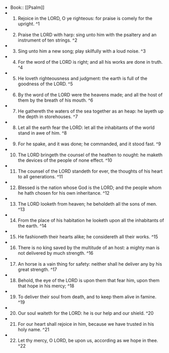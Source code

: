 - Book:: [[Psalm]]
- 1. Rejoice in the LORD, O ye righteous: for praise is comely for the upright. ^1
- 2. Praise the LORD with harp: sing unto him with the psaltery and an instrument of ten strings. ^2
- 3. Sing unto him a new song; play skilfully with a loud noise. ^3
- 4. For the word of the LORD is right; and all his works are done in truth. ^4
- 5. He loveth righteousness and judgment: the earth is full of the goodness of the LORD. ^5
- 6. By the word of the LORD were the heavens made; and all the host of them by the breath of his mouth. ^6
- 7. He gathereth the waters of the sea together as an heap: he layeth up the depth in storehouses. ^7
- 8. Let all the earth fear the LORD: let all the inhabitants of the world stand in awe of him. ^8
- 9. For he spake, and it was done; he commanded, and it stood fast. ^9
- 10. The LORD bringeth the counsel of the heathen to nought: he maketh the devices of the people of none effect. ^10
- 11. The counsel of the LORD standeth for ever, the thoughts of his heart to all generations. ^11
- 12. Blessed is the nation whose God is the LORD; and the people whom he hath chosen for his own inheritance. ^12
- 13. The LORD looketh from heaven; he beholdeth all the sons of men. ^13
- 14. From the place of his habitation he looketh upon all the inhabitants of the earth. ^14
- 15. He fashioneth their hearts alike; he considereth all their works. ^15
- 16. There is no king saved by the multitude of an host: a mighty man is not delivered by much strength. ^16
- 17. An horse is a vain thing for safety: neither shall he deliver any by his great strength. ^17
- 18. Behold, the eye of the LORD is upon them that fear him, upon them that hope in his mercy; ^18
- 19. To deliver their soul from death, and to keep them alive in famine. ^19
- 20. Our soul waiteth for the LORD: he is our help and our shield. ^20
- 21. For our heart shall rejoice in him, because we have trusted in his holy name. ^21
- 22. Let thy mercy, O LORD, be upon us, according as we hope in thee. ^22

